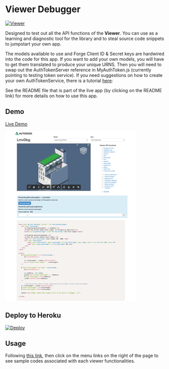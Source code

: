 # Viewer Debugger

[![Viewer](https://img.shields.io/badge/Viewer-v1.2.23-green.svg)](https://developer.autodesk.com/api/view-and-data-api/)

Designed to test out all the API functions of the <b>Viewer</b>. You can use as a learning and diagnostic tool for the library and to steal source code snippets to jumpstart your own app.

The models available to use and Forge Client ID & Secret keys are hardwired into the code for this app.  If you want to add your own models, you will have to get them translated to produce your unique URNS. Then you will need to swap out the AuthTokenServer reference in MyAuthToken.js (currently pointing to testing token service).  If you need suggestions on how to create your own AuthTokenService, there is a tutorial [here](https://developer.autodesk.com/en/docs/oauth/v2/tutorials/get-2-legged-token/):  

See the README file that is part of the live app (by clicking on the README link) for more details on how to use this app.

## Demo
[Live Demo](http://autodesk-forge.github.io/viewer-javascript-debugger.tool/)

![thumbnail](./lmvdbg-screenshot.png)

## Deploy to Heroku
[![Deploy](https://www.herokucdn.com/deploy/button.png)](https://heroku.com/deploy)

## Usage
Following [this link](http://autodesk-forge.github.io/viewer-javascript-debugger.tool/), then click on the menu links on the right of the page to see sample codes associated with each viewer functionalities.
